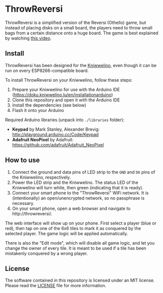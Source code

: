 # ThrowReversi

ThrowReversi is a simplified version of the Reversi (Othello) game, but instead of placing disks on a small board, the players need to throw small bags from a certain distance onto a huge board.
The game is best explained by watching [this video](https://www.youtube.com/watch?v=BXUfnJKLoNQ).

## Install

ThrowReversi has been designed for the [Kniwwelino](http://www.kniwwelino.lu/), even though it can be run on every ESP8266-compatible board.

To install ThrowReversi on your Kniwwelino, follow these steps:

1. Prepare your Kniwwelino for use with the Arduino IDE (https://doku.kniwwelino.lu/en/installationarduino)
2. Clone this repository and open it with the Arduino IDE
3. Install the dependencies (see below)
4. Flash it onto your Arduino

Required Arduino libraries (unpack into `./libraries` folder):

* __Keypad__ by Mark Stanley, Alexander Brevig: http://playground.arduino.cc/Code/Keypad
* __Adafruit NeoPixel__ by Adafruit: https://github.com/adafruit/Adafruit_NeoPixel

## How to use

1. Connect the ground and data pins of LED strip to the `GND` and `D6` pins of the Kniwwelino, respectively.
2. Power the LED strip and the Kniwwelino. The status LED of the Kniwwelino will turn white, then green (indicating that it is ready).
3. Connect your smart phone to the "ThrowReversi" WiFi network. It is (intentionally) an open/unencrypted network, so no passphrase is necessary.
4. On your smart phone, open a web browser and navigate to http://throwreversi/.

The web interface will show up on your phone.
First select a player (blue or red), then tap on one of the 6x6 tiles to mark it as conquered by the selected player.
The game logic will be applied automatically.

There is also the "Edit mode", which will disable all game logic, and let you change the owner of every tile.
It is meant to be used if a tile has been mistakenly conquered by a wrong player.

## License

The software contained in this repository is licensed under an MIT license.
Please read the [LICENSE](LICENSE.md) file for more information.
